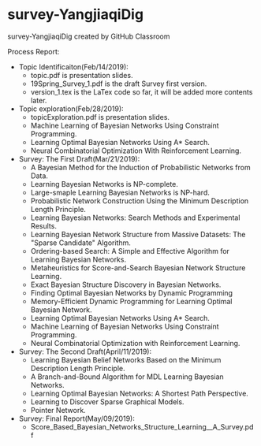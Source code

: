 # survey-YangjiaqiDig
survey-YangjiaqiDig created by GitHub Classroom

Process Report:
* Topic Identificaiton(Feb/14/2019):  
  * topic.pdf is presentation slides.
  * 19Spring_Survey_1.pdf is the draft Survey first version.
  * version_1.tex is the LaTex code so far, it will be added more contents later.
* Topic exploration(Feb/28/2019):
  * topicExploration.pdf is presentation slides.
  * Machine Learning of Bayesian Networks Using Constraint Programming.
  * Learning Optimal Bayesian Networks Using A* Search.
  * Neural Combinatorial Optimization With Reinforcement Learning.
* Survey: The First Draft(Mar/21/2019):
  * A Bayesian Method for the Induction of Probabilistic Networks from Data.
  * Learning Bayesian Networks is NP-complete.
  * Large-smaple Learning Bayesian Networks is NP-hard.
  * Probabilistic Network Construction Using the Minimum Description Length Principle.
  * Learning Bayesian Networks: Search Methods and Experimental Results.
  * Learning Bayesian Network Structure from Massive Datasets: The "Sparse Candidate" Algorithm.
  * Ordering-based Search: A Simple and Effective Algorithm for Learning Bayesian Networks.
  * Metaheuristics for Score-and-Search Bayesian Network Structure Learning.
  * Exact Bayesian Structure Discovery in Bayesian Networks.
  * Finding Optimal Bayesian Networks by Dynamic Programming
  * Memory-Efficient Dynamic Programming for Learning Optimal Bayesian Network.
  * Learning Optimal Bayesian Networks Using A* Search.
  * Machine Learning of Bayesian Networks Using Constraint Programming.
  * Neural Combinatorial Optimization with Reinforcement Learning.
* Survey: The Second Draft(April/11/2019):
  * Learning Bayesian Belief Networks Based on the Minimum Description Length Principle.
  * A Branch-and-Bound Algorithm for MDL Learning Bayesian Networks.
  * Learning Optimal Bayesian Networks: A Shortest Path Perspective.
  * Learning to Discover Sparse Graphical Models.
  * Pointer Network.
* Survey: Final Report(May/09/2019):
  * Score_Based_Bayesian_Networks_Structure_Learning__A_Survey.pdf

